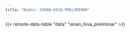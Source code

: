```yaml
---
title: "Dados: SINAN-HIVA-PRELIMINAR"
---
```


{{< remote-data-table "data" "sinan_hiva_preliminar" >}}
